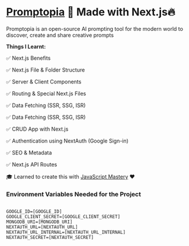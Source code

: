 # [Promptopia](https://promptopia-shehzad.vercel.app/) 🚀 Made with Next.js🔥

Promptopia is an open-source AI prompting tool for the modern world to discover, create and share creative prompts

**Things I Learnt:**

✅ Next.js Benefits

✅ Next.js File & Folder Structure

✅ Server & Client Components

✅ Routing & Special Next.js Files

✅ Data Fetching (SSR, SSG, ISR)

✅ Data Fetching (SSR, SSG, ISR)

✅ CRUD App with Next.js

✅ Authentication using NextAuth (Google Sign-in)

✅ SEO & Metadata

✅ Next.js API Routes

🎓 Learned to create this with [JavaScript Mastery](https://www.youtube.com/watch?v=wm5gMKuwSYk) ❤️

### Environment Variables Needed for the Project

```

GOOGLE_ID=[GOOGLE_ID]
GOOGLE_CLIENT_SECRET=[GOOGLE_CLIENT_SECRET]
MONGODB_URI=[MONGODB_URI]
NEXTAUTH_URL=[NEXTAUTH_URL]
NEXTAUTH_URL_INTERNAL=[NEXTAUTH_URL_INTERNAL]
NEXTAUTH_SECRET=[NEXTAUTH_SECRET]

```
